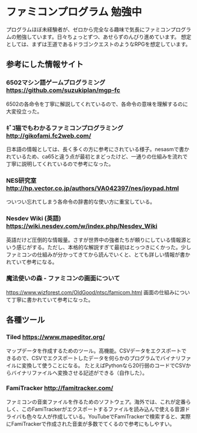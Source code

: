 # ファミコンプログラム 勉強中

プログラムほぼ未経験者が、ゼロから完全なる趣味で気長にファミコンプログラムの勉強しています。日々ちょっとずつ、あせらずのんびり進めています。
想定としては、まずは王道であるドラゴンクエストのようなRPGを想定しています。

## 参考にした情報サイト

### 6502マシン語ゲームプログラミング https://github.com/suzukiplan/mgp-fc
6502の各命令を丁寧に解説してくれているので、各命令の意味を理解するのに大変役立った。

### ｷﾞｺ猫でもわかるファミコンプログラミング http://gikofami.fc2web.com/
日本語の情報としては、長く多くの方に参考にされている様子。nesasmで書かれているため、ca65と違う点が最初とまどったけど、一通りの仕組みを流れで丁寧に説明してくれているので参考になった。

### NES研究室 http://hp.vector.co.jp/authors/VA042397/nes/joypad.html
ついつい忘れてしまう各命令の辞書的な使い方に重宝している。

### Nesdev Wiki (英語) https://wiki.nesdev.com/w/index.php/Nesdev_Wiki
英語だけど圧倒的な情報量。さすが世界中の強者たちが頼りにしている情報源という感じがする。ただし、本格的な解説すぎて最初はとっつきにくかった。少しファミコンの仕組みが分かってきてから読んでいくと、とても詳しい情報が書かれていて参考になる。

### 魔法使いの森 - ファミコンの画面について
https://www.wizforest.com/OldGood/ntsc/famicom.html
画面の仕組みについて丁寧に書かれていて参考になった。

## 各種ツール

### Tiled https://www.mapeditor.org/
マップデータを作成するためのツール。高機能。CSVデータをエクスポートできるので、CSVでエクスポートしたデータを何らかのプログラムでバイナリファイルに変換して使うことになる。
たとえばPythonなら20行弱のコードでCSVからバイナリファイルへ変換させる記述ができる（自作した）。

### FamiTracker http://famitracker.com/
ファミコンの音楽ファイルを作るためのソフトウェア。海外では、これが定番らしく、このFamiTrackerがエクスポートするファイルを読み込んで使える音源ドライバも色々な人が作成している。YouTubeでFamiTrackerで検索すると、実際にFamiTrackerで作成された音楽が多数でてくるので参考にもしやすい。








